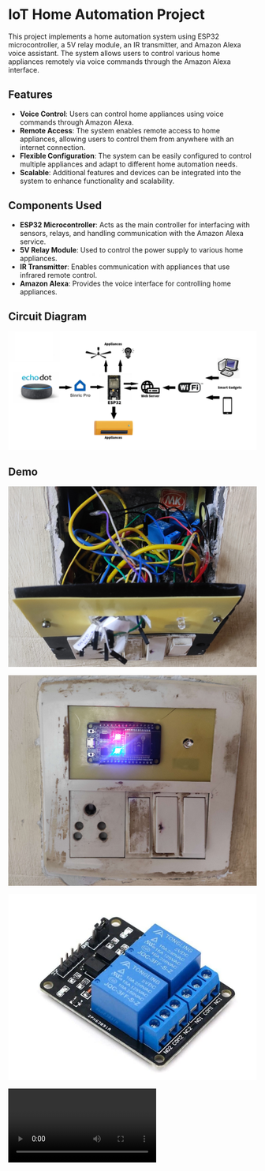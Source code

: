 # IoT Home Automation Project

This project implements a home automation system using ESP32 microcontroller, a 5V relay module, an IR transmitter, and Amazon Alexa voice assistant. The system allows users to control various home appliances remotely via voice commands through the Amazon Alexa interface.

## Features

- **Voice Control**: Users can control home appliances using voice commands through Amazon Alexa.
- **Remote Access**: The system enables remote access to home appliances, allowing users to control them from anywhere with an internet connection.
- **Flexible Configuration**: The system can be easily configured to control multiple appliances and adapt to different home automation needs.
- **Scalable**: Additional features and devices can be integrated into the system to enhance functionality and scalability.

## Components Used

- **ESP32 Microcontroller**: Acts as the main controller for interfacing with sensors, relays, and handling communication with the Amazon Alexa service.
- **5V Relay Module**: Used to control the power supply to various home appliances.
- **IR Transmitter**: Enables communication with appliances that use infrared remote control.
- **Amazon Alexa**: Provides the voice interface for controlling home appliances.

## Circuit Diagram

![alt text](demo/image0.png)

## Demo

![alt text](demo/image1.png)

![alt text](demo/image2.png)

![alt text](demo/image3.png)

<video controls src="demo/video1.mp4" title="Title"></video>
